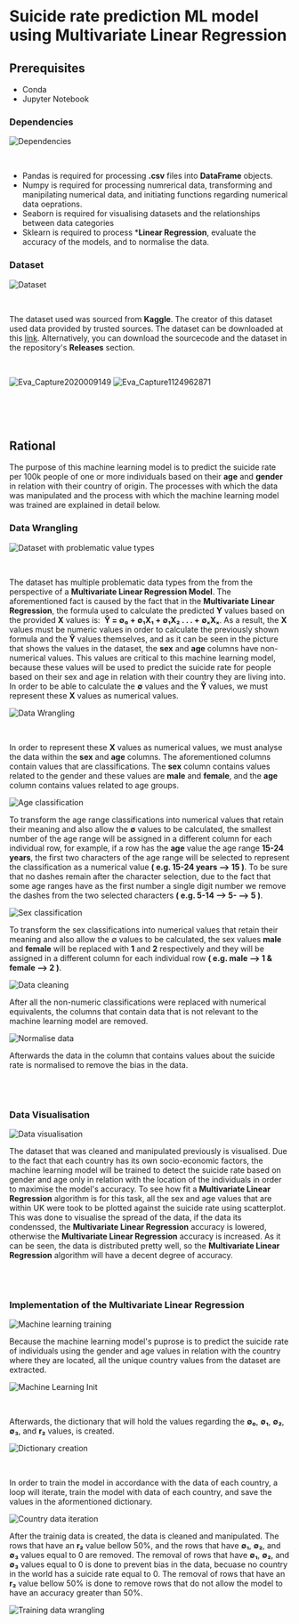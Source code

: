 # Suicide rate prediction ML model using Multivariate Linear Regression

## Prerequisites

* Conda
* Jupyter Notebook


### Dependencies

![Dependencies](https://github.com/CSharpTeoMan911/Suicide-Rate-Prediction-ML-Model/assets/87245086/580c65b4-de50-44e5-be8e-9e4581af9f8a)

<br>

* Pandas is required for processing **.csv** files into **DataFrame** objects.
* Numpy is required for processing numrerical data, transforming and manipilating numerical data, and initiating functions regarding numerical data oeprations.
* Seaborn is required for visualising datasets and the relationships between data categories
* Sklearn is required to process ***Linear Regression**, evaluate the accuracy of the models, and to normalise the data.

### Dataset

![Dataset](https://github.com/CSharpTeoMan911/Suicide-Rate-Prediction-ML-Model/assets/87245086/b0cf1ccc-a6e3-4b72-b333-5f48e3640a36)

<br>

The dataset used was sourced from **Kaggle**. The creator of this dataset used data provided by trusted sources.
The dataset can be downloaded at this [link](https://www.kaggle.com/datasets/russellyates88/suicide-rates-overview-1985-to-2016). Alternatively, you can download the sourcecode and the dataset in the repository's **Releases** section. 

<br>

![Eva_Capture2020009149](https://github.com/CSharpTeoMan911/Suicide-Rate-Prediction-ML-Model/assets/87245086/04be33b0-7d07-4ead-8921-e8ba3a2cabd1)
![Eva_Capture1124962871](https://github.com/CSharpTeoMan911/Suicide-Rate-Prediction-ML-Model/assets/87245086/bbc59ea2-100a-403b-9f49-2b57f9b61e42)

<br>
<br>
<br>

## Rational

The purpose of this machine learning model is to predict the suicide rate per 100k people of one or more individuals based on their **age** and **gender** in relation with their country of origin. The processes with which the data was manipulated and the process with which the machine learning model was trained are explained in detail below.

### Data Wrangling

![Dataset with problematic value types](https://github.com/CSharpTeoMan911/Suicide-Rate-Prediction-ML-Model/assets/87245086/8235075d-abfb-45d1-ae70-5b63a78ba1c1)

<br>

The dataset has multiple problematic data types from the from the perspective of a **Multivariate Linear Regression Model**. The aforementioned fact is caused by the fact that in the **Multivariate Linear Regression**, the formula used to calculate the predicted **Y** values based on the provided **X** values is:&nbsp; **&#x0176; = &#x2205;&#x2080; + &#x2205;&#x2081;X&#x2081; + &#x2205;&#x2081;X&#x2082; . . . + &#x2205;&#x2093;X&#x2093;**. As a result, the **X** values must be numeric values in order to calculate the previously shown formula and the **&#x0176;** values themselves, and as it can be seen in the picture that shows the values in the dataset, the **sex** and **age** columns have non-numerical values. This values are critical to this machine learning model, because these values will be used to predict the suicide rate for people based on their sex and age in relation with their country they are living into. In order to be able to calculate the **&#x2205;** values and the **&#x0176;** values, we must represent these **X** values as numerical values.

![Data Wrangling](https://github.com/CSharpTeoMan911/Suicide-Rate-Prediction-ML-Model/assets/87245086/06c443a1-441e-4e08-a545-bbbb672b5f6c)

<br>

In order to represent these **X** values as numerical values, we must analyse the data within the **sex** and **age** columns. The aforementioned columns contain values that are classifications. The **sex** column contains values related to the gender and these values are **male** and **female**, and the **age** column contains values related to age groups. 

![Age classification](https://github.com/CSharpTeoMan911/Suicide-Rate-Prediction-ML-Model/assets/87245086/2803e0c6-704c-4b72-ba1a-3e4aaf6e4338)


To transform the age range classifications into numerical values that retain their meaning and also allow the **&#x2205;** values to be calculated, the smallest number of the age range will be assigned in a different column for each individual row, for example, if a row has the **age** value the age range **15-24 years**, the first two characters of the age range will be selected to represent the classification as a numerical value **( e.g. 15-24 years --> 15 )**. To be sure that no dashes remain after the character selection, due to the fact that some age ranges have as the first number a single digit number we remove the dashes from the two selected characters **( e.g. 5-14 --> 5- --> 5 )**.  

![Sex classification](https://github.com/CSharpTeoMan911/Suicide-Rate-Prediction-ML-Model/assets/87245086/c9d526a3-a24c-4c02-b13d-2d83fdbb9e11)

To transform the sex classifications into numerical values that retain their meaning and also allow the ∅ values to be calculated, the sex values **male** and **female** will be replaced with **1** and **2** respectively and they will be assigned in a different column for each individual row **( e.g. male --> 1 & female --> 2 )**.

![Data cleaning](https://github.com/CSharpTeoMan911/Suicide-Rate-Prediction-ML-Model/assets/87245086/68bcc433-9b8c-4b0f-aef2-a825099f6147)

After all the non-numeric classifications were replaced with numerical equivalents, the columns that contain data that is not relevant to the machine learning model are removed.  

![Normalise data](https://github.com/CSharpTeoMan911/Suicide-Rate-Prediction-ML-Model/assets/87245086/c542e17d-1e95-4b37-b612-9c05790a797c)

Afterwards the data in the column that contains values about the suicide rate is normalised to remove the bias in the data.

<br>
<br>

### Data Visualisation

![Data visualisation](https://github.com/CSharpTeoMan911/Suicide-Rate-Prediction-ML-Model/assets/87245086/fe2047b4-070f-40ef-9f62-1183906aac8a)

The dataset that was cleaned and manipulated previously is visualised. Due to the fact that each country has its own socio-economic factors, the machine learning model will be trained to detect the suicide rate based on gender and age only in relation with the location of the individuals in order to maximise the model's accuracy. To see how fit a **Multivariate Linear Regression** algorithm is for this task, all the sex and age values that are within UK were took to be plotted against the suicide rate  using scatterplot. This was done to visualise the spread of the data, if the data its condenssed, the **Multivariate Linear Regression** accuracy is lowered, otherwise the **Multivariate Linear Regression** accuracy is increased. As it can be seen, the data is distributed pretty well, so the **Multivariate Linear Regression** algorithm will have a decent degree of accuracy.

<br>
<br>

### Implementation of the Multivariate Linear Regression

![Machine learning training](https://github.com/CSharpTeoMan911/Suicide-Rate-Prediction-ML-Model/assets/87245086/11bc39f5-1305-485a-8582-8005dd26c0d1)

Because the machine learning model's puprose is to predict the suicide rate of individuals using the gender and age values in relation with the country where they are located, all the unique country values from the dataset are extracted. 

![Machine Learning Init](https://github.com/CSharpTeoMan911/Suicide-Rate-Prediction-ML-Model/assets/87245086/00291480-5395-4f70-b77f-f05fa22ff8ca)

<br>

Afterwards, the dictionary that will hold the values regarding the **&#x2205;&#x2080;**, **&#x2205;&#x2081;**, **&#x2205;&#x2082;**, **&#x2205;&#x2083;**, and **r&#x2082;** values, is created.

![Dictionary creation](https://github.com/CSharpTeoMan911/Suicide-Rate-Prediction-ML-Model/assets/87245086/45c648a2-79d0-4333-afb6-5346adf670d4)

<br>

In order to train the model in accordance with the data of each country, a loop will iterate, train the model with data of each country, and save the values in the aformentioned dictionary.  

![Country data iteration](https://github.com/CSharpTeoMan911/Suicide-Rate-Prediction-ML-Model/assets/87245086/7584ec39-daa5-4984-be3f-2b6aa0a38e75)

After the trainig data is created, the data is cleaned and manipulated. The rows that have an **r&#x2082;** value bellow 50%, and the rows that have **&#x2205;&#x2081;**, **&#x2205;&#x2082;**, and **&#x2205;&#x2083;** values equal to 0 are removed. The removal of rows that have **&#x2205;&#x2081;**, **&#x2205;&#x2082;**, and **&#x2205;&#x2083;** values equal to 0 is done to prevent bias in the data, becuase no country in the world has a suicide rate equal to 0. The removal of rows that have an **r&#x2082;** value bellow 50% is done to remove rows that do not allow the model to have an accuracy greater than 50%.

![Training data wrangling](https://github.com/CSharpTeoMan911/Suicide-Rate-Prediction-ML-Model/assets/87245086/2f87b64f-858b-42de-90cc-ef1ccc2e34bd)

<br>
<br>
<br>
<br>

